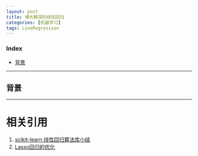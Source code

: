 ```yaml
---
layout: post
title: 博大精深的线性回归
categories: [机器学习]
tags: LineRegression
---
```


### Index
<!-- TOC -->
- [背景](#背景)
<!-- /TOC -->

---
## 背景


---
# 相关引用
1. [scikit-learn 线性回归算法库小结](https://www.cnblogs.com/pinard/p/6026343.html)
2. [Lasso回归的优化](https://blog.csdn.net/zhouxinxin0202/article/details/79207457)